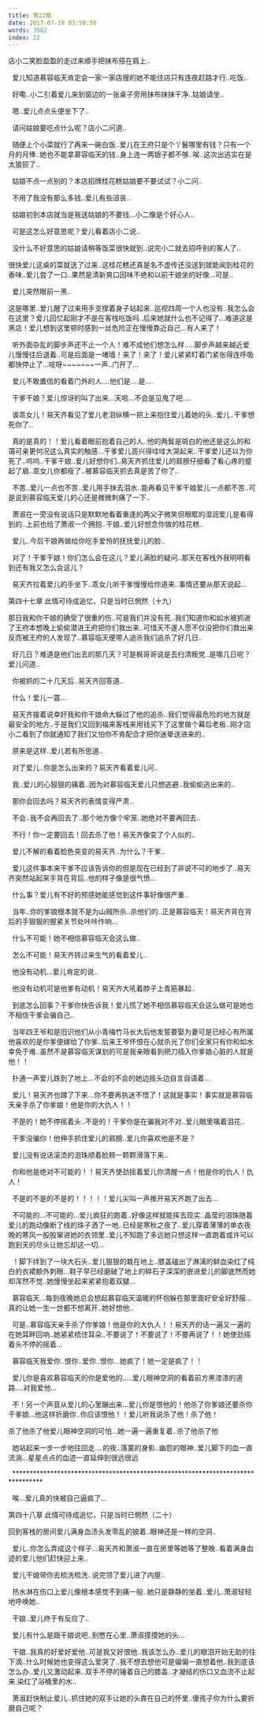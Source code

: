 ```yaml
---
title: 第22章
date: 2017-07-18 03:59:59
words: 3982
index: 22
---
```

<!-- deleteAbove -->


店小二笑脸盈盈的走过来顺手把抹布搭在肩上..





  爱儿知道慕容临天肯定会一家一家店搜的她不能住店只有连夜赶路才行..吃饭..





  好嘞..小二引着爱儿来到窗边的一张桌子旁用抹布抹抹干净..姑娘请坐..





  嗯..爱儿点点头便坐下了..





  请问姑娘要吃点什么呢？店小二问道..





  随便上个小菜就行了再来一碗白饭..爱儿在王府只是个丫鬟哪里有钱？只有一个月的月俸..她也不能拿慕容临天的钱..身上连一两银子都不够..唉..这次出逃实在是太狼狈了..





  姑娘不点一点别的？本店招牌桂花糕姑娘要不要试试？小二问..





  不用了我没有那么多钱..爱儿有些沮丧..





  姑娘初到本店就当是我送姑娘的不要钱...小二像是个好心人..





  可是这怎么好意思呢？爱儿看着店小二说..





  没什么不好意思的姑娘请稍等饭菜很快就到..说完小二就去招呼别的客人了..



很快爱儿这桌的菜就送了过来..这桂花糕还真是名不虚传还没送到就能闻到桂花的香味..爱儿尝了一口..果然是清新爽口回味不绝和以前干娘坐的好像...可是..





  爱儿突然眼前一黑..









这是哪里..爱儿醒了过来用手支撑着身子站起来..巡视四周一个人也没有..我怎么会在这里？爱儿回忆起刚才不是在客栈吃饭吗..后来她就什么也不记得了...难道这是黑店！爱儿想到这里顿时感到一丝危险正在慢慢靠近自己...有人来了！





  听外面杂乱的脚步声还不止一个人！难不成他们想怎么样.....脚步声越来越近爱儿慢慢往后退着..可是后面是一堵墙！来了！来了！爱儿紧紧盯着门紧张得连呼吸都快停止了...吱呀~~~~~~~一声..门开了...





  爱儿不敢置信的看着门外的人....他们是....是....





  干爹干娘？爱儿惊讶的叫了出来...天啦...不会是见鬼了吧....





  诶乖女儿！易天齐看见了爱儿老泪纵横一把上来抱住爱儿着她的头..爱儿..干爹想死你了..





  真的是真的！！爱儿看着眼前抱着自己的人..他的两鬓是斑白的他还是这么的和蔼可亲更何况这么真实的触感...干爹爱儿高兴得哇哇大哭起来..干爹爱儿还以为你死了..呜呜..干爹干娘..爱儿好想你们..易天齐抓住爱儿的肩膀仔细看了看心疼的蹙起了眉..乖女儿你都瘦了..被慕容临天抓去真是苦了你了..





  不苦..爱儿一点也不苦..爱儿用手抹去泪水..能再看见干爹干娘爱儿一点都不苦..可是说到慕容临天爱儿的心还是微微刺痛了一下..





  萧淑在一旁没有说话只是默默地看着重逢的两父子微笑但眼眶的湿润爱儿是看得到的..上前也给了萧淑一个拥抱..干娘..爱儿好想念你做的桂花糕..





  爱儿..今后干娘再做给你吃手爱怜的抚抚爱儿的脸..





  对了！干爹干娘！你们怎么会在这儿？爱儿满脸的疑问..那天在客栈外我明明看到还有我又怎么会这儿？





  易天齐拉着爱儿的手坐下..乖女儿听干爹慢慢给你道来..事情还要从那天说起...





第四十七章 此情可待成追忆，只是当时已惘然（十九）



那日我和你干娘的确受了很重的伤..可是我们并没有死..我们知道你和如水被抓进了王府本想晚上偷偷潜进王府把你们救出来..可惜天不遂人愿不仅没把你们救出来反而被王府的人发现了..慕容临天便带人追杀我们追杀了好几日..





  好几日？难道是他们出去的那几天？可是枫哥哥说是去扫清叛党..是哪几日呢？爱儿问道..





  你被抓的二十几天后..易天齐回答道..





  什么！爱儿一震...





  易天齐接着说幸好我和你干娘命大躲过了他的追杀..我们觉得最危险的地方就是最安全的地方..于是我们又回到福来客栈来用钱买下了这里做个幕后老板..刚才店小二看到了你就通知了我们又怕你不肯配合才把你迷晕送进来的..





  原来是这样..爱儿若有所思道..





  对了爱儿..你是怎么出来的？易天齐看着爱儿问..





  我..爱儿的心狠狠的痛着..因为对慕容临天爱儿只想逃避..我偷偷逃出来的..





  那你会回去吗？易天齐的表情变得严肃..





  不会..我不会再回去了..那个地方像个牢笼..她绝对不要再回去..





  不行！你一定要回去！回去杀了他！易天齐像变了个人似的..





  爱儿不解的看着脸色突变的易天齐..为什么？干爹..





  爱儿这件事本来干爹不应该告诉你的但是现在已经到了非说不可的地步了..易天齐突然站起来手背在背后..他的样子像是很气愤...





  什么事？爱儿有不好的预感她能感觉到这件事好像很严重..





  当年..你的爹娘根本就不是为山贼所杀..杀他们的..正是慕容临天！易天齐背在背后的手狠狠的握紧关节处咔咔作响...





  什么不可能！她不相信慕容临天会这么做..





  怎么不可能！易天齐转过来生气的看着爱儿..





  他没有动机...爱儿肯定的说..





  他没有动机可是他爹有动机！易天齐大吼着脖子上青筋暴起..





  到底怎么回事？干爹你快告诉我！爱儿慌了她不相信慕容临天会这么做可是她也不相信干爹会骗自己..





  当年四王爷和是旧识他们从小青梅竹马长大后他发誓要娶为妻可是已经心有所属他喜欢的是你爹便嫁给了你爹..后来王爷怀恨在心就杀光了你们全家只有你和如水幸免于难..虽然不是慕容临天谋划的可是我亲眼看到把刀插入你爹娘心脏的人就是他！！





  扑通一声爱儿跌到了地上...不会的不会的她边摇头边自言自语着...





  爱儿！易天齐也蹲了下来...你不要再执迷不悟了！这就是事实！事实就是慕容临天亲手杀了你爹娘！他是你的大仇人！！





  不是的！她不停摇着头..不是的！干爹你是在骗我对不对..爱儿眼里噙着泪花..





  干爹没骗你！他伸手抓住爱儿的肩膀..爱儿你喜欢他是不是？





  爱儿没有说话滚烫的泪珠顺着脸颊一颗颗滑落下来..





  你和他是绝对不可能的！！易天齐使劲摇着爱儿你清醒一点！他是你的仇人！仇人！





  不是的不是的不是的！！！！！爱儿尖叫一声推开易天齐跑了出去...





  不可能的...不可能的...爱儿疯狂的跑着..好像这样就能挥去现实..晶莹的泪珠随着爱儿的跑动像断了线的珠子洒了一地..已经是寒秋之夜了..爱儿穿着薄薄的单衣夜晚的寒风一股股窜进她的衣领里..爱儿不知跑了多远她只想这样一直跑着或许可以跑到天的尽头让她忘却这一切...





  ！脚下绊到了一块大石头..爱儿狠狠的栽在地上..膝盖磕出了淋漓的鲜血染红了纯白的衣裙额外刺眼...鞋子早已经磨破了地上的碎石子深深的嵌进爱儿的脚底然而她却浑然不觉..她慢慢坐起来紧紧抱着双腿...





  慕容临天...每到夜晚她总会想起慕容临天温暖的怀抱躲在那里面好安全好舒服...真的让她一生一世都不想离开..她好想他..





  可是..慕容临天亲手杀了你爹娘！他是你的大仇人！！易天齐的话一遍又一遍的在她耳畔回响..她紧紧捂住耳朵..不要说了！不要说了！不要再说了！！她使劲摇着头不停的摇着...





  慕容临天我爱你..恨你..爱你..恨你...她疯了！她一定是疯了！！





  爱儿你是喜欢慕容临天的你是爱他的.....爱儿眼神空洞的看着前方黑漆漆的道路....对我爱他...





  不！另一个声音从爱儿的心里蹦出来...爱儿你是恨他的！他杀了你爹娘还要杀你干爹娘...他这样折磨你..你应该恨他！！爱儿听我说杀了他！杀了他！



杀了他杀了他爱儿眼神空洞的可怕...她一遍一遍重复着..杀了他杀了他





  她站起来一步一步地往回走....的夜..落寞的身影..幽怨的眼神..爱儿脚下的血一直流淌...星星点点的血迹一直延伸到很远很远





  ********************************************************************************





  唉...爱儿真的快被自己逼疯了...





第四十八章 此情可待成追忆，只是当时已惘然（二十）



回到客栈的房间爱儿满身血渍头发零乱的披着..眼神还是一样的空洞..





  爱儿..你怎么弄成这个样子...易天齐和萧淑一直在房里等她等了整晚..看着满身血迹的爱儿他们赶快迎上来..





  爱儿干娘带你去梳洗梳洗..说完领了爱儿进了内屋..





  热水淋在伤口上爱儿像根本感觉不到痛一般..她只是静静的坐着..爱儿..萧淑轻轻地呼唤她..





  干娘..爱儿终于有反应了..





  爱儿有什么是跟干娘说吧..别憋在心里..萧淑摸摸她的头...





  干娘..我真的好爱好爱他..可是我又好恨他..我该怎么办..爱儿的眼泪开始无助的往下滴..什么时候她也变得这么爱哭了..我不想去想他可是偏偏一直想着他..我到底该怎么办..爱儿又激动起来..双手不停的锤着自己的膝盖..才凝结的伤口又血流不止起来.染红了浴桶里的水..





  萧淑赶快制止爱儿..抓住她的双手让她的头靠在自己的怀里..傻孩子你为什么要折磨自己呢？

　
